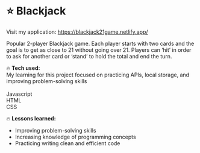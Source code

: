 # ⭐ Blackjack

Visit my application:  https://blackjack21game.netlify.app/
 
Popular 2-player Blackjack game. Each player starts with two cards and the goal is to get as close to 21 without going over 21. Players can ‘hit’ in order to ask for another card or ‘stand’ to hold the total and end the turn.

🔥 <strong>Tech used:</strong> <br>
My learning for this project focused on practicing APIs, local storage, and improving problem-solving skills
<br> <br>
Javascript<br>
HTML <br>
CSS

🔥 <strong>Lessons learned:</strong> 
- Improving problem-solving skills<br>
- Increasing knowledge of programming concepts<br>
- Practicing writing clean and efficient code<br>
